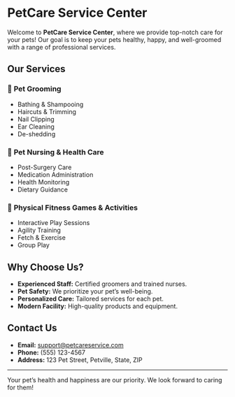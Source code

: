 # PetCare Service Center

Welcome to **PetCare Service Center**, where we provide top-notch care for your pets! Our goal is to keep your pets healthy, happy, and well-groomed with a range of professional services.

## Our Services

### 🐾 **Pet Grooming**
- Bathing & Shampooing
- Haircuts & Trimming
- Nail Clipping
- Ear Cleaning
- De-shedding

### 🐾 **Pet Nursing & Health Care**
- Post-Surgery Care
- Medication Administration
- Health Monitoring
- Dietary Guidance

### 🐾 **Physical Fitness Games & Activities**
- Interactive Play Sessions
- Agility Training
- Fetch & Exercise
- Group Play

## Why Choose Us?
- **Experienced Staff:** Certified groomers and trained nurses.
- **Pet Safety:** We prioritize your pet’s well-being.
- **Personalized Care:** Tailored services for each pet.
- **Modern Facility:** High-quality products and equipment.

## Contact Us

- **Email:** support@petcareservice.com
- **Phone:** (555) 123-4567
- **Address:** 123 Pet Street, Petville, State, ZIP

---

Your pet’s health and happiness are our priority. We look forward to caring for them!
